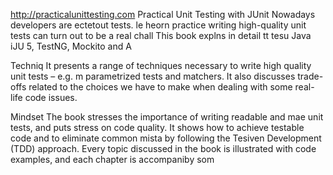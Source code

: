 
http://practicalunittesting.com
Practical Unit Testing with JUnit 
Nowadays developers are ectetout tests. le heorn practice writing high-quality unit tests can turn out to be a real chall
This book explns in detail  tt tesu Java iJU 5, TestNG, Mockito and A




Techniq
It presents a range of techniques necessary to write high quality unit tests – e.g. m parametrized tests and matchers. It also discusses trade-offs related to the choices we have to make when dealing with some real-life code issues.

Mindset
The book stresses the importance of writing readable and mae unit tests, and puts  stress on code quality. It shows how to achieve testable code and to eliminate common mista by following the Tesiven Development (TDD) approach. Every topic discussed in the book is illustrated with code examples, and each chapter is accompaniby som













